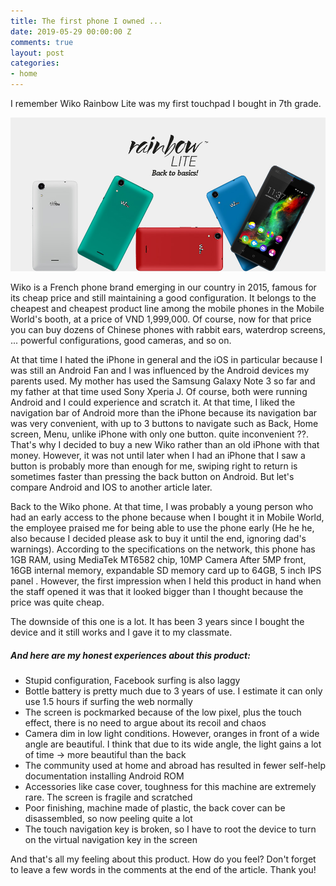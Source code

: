 ```yaml
---
title: The first phone I owned ...
date: 2019-05-29 00:00:00 Z
comments: true
layout: post
categories:
- home
---
```


<p class="lead">
I remember Wiko Rainbow Lite was my first touchpad I bought in 7th grade.</p>

![Wiko](/img/wiko.jpg "Điện thoại Wiko Rainbow Lite")

Wiko is a French phone brand emerging in our country in 2015, famous for its cheap price and still maintaining a good configuration. It belongs to the cheapest and cheapest product line among the mobile phones in the Mobile World's booth, at a price of VND 1,999,000. Of course, now for that price you can buy dozens of Chinese phones with rabbit ears, waterdrop screens, ... powerful configurations, good cameras, and so on.

At that time I hated the iPhone in general and the iOS in particular because I was still an Android Fan and I was influenced by the Android devices my parents used. My mother has used the Samsung Galaxy Note 3 so far and my father at that time used Sony Xperia J. Of course, both were running Android and I could experience and scratch it. At that time, I liked the navigation bar of Android more than the iPhone because its navigation bar was very convenient, with up to 3 buttons to navigate such as Back, Home screen, Menu, unlike iPhone with only one button. quite inconvenient ??. That's why I decided to buy a new Wiko rather than an old iPhone with that money. However, it was not until later when I had an iPhone that I saw a button is probably more than enough for me, swiping right to return is sometimes faster than pressing the back button on Android. But let's compare Android and IOS to another article later.

Back to the Wiko phone. At that time, I was probably a young person who had an early access to the phone because when I bought it in Mobile World, the employee praised me for being able to use the phone early (He he he, also because I decided please ask to buy it until the end, ignoring dad's warnings). According to the specifications on the network, this phone has 1GB RAM, using MediaTek MT6582 chip, 10MP Camera After 5MP front, 16GB internal memory, expandable SD memory card up to 64GB, 5 inch IPS panel . However, the first impression when I held this product in hand when the staff opened it was that it looked bigger than I thought because the price was quite cheap.

The downside of this one is a lot. It has been 3 years since I bought the device and it still works and I gave it to my classmate.

##### And here are my honest experiences about this product:

* Stupid configuration, Facebook surfing is also laggy
* Bottle battery is pretty much due to 3 years of use. I estimate it can only use 1.5 hours if surfing the web normally
* The screen is pockmarked because of the low pixel, plus the touch effect, there is no need to argue about its recoil and chaos
* Camera dim in low light conditions. However, oranges in front of a wide angle are beautiful. I think that due to its wide angle, the light gains a lot of time &rarr; more beautiful than the back
* The community used at home and abroad has resulted in fewer self-help documentation installing Android ROM
* Accessories like case cover, toughness for this machine are extremely rare. The screen is fragile and scratched
* Poor finishing, machine made of plastic, the back cover can be disassembled, so now peeling quite a lot
* The touch navigation key is broken, so I have to root the device to turn on the virtual navigation key in the screen

And that's all my feeling about this product. How do you feel? Don't forget to leave a few words in the comments at the end of the article. Thank you!
